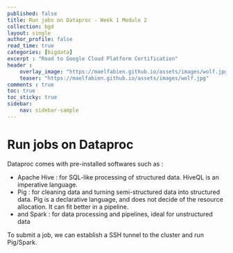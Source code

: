 ```yaml
---
published: false
title: Run jobs on Dataproc - Week 1 Module 2
collection: bgd
layout: single
author_profile: false
read_time: true
categories: [bigdata]
excerpt : "Road to Google Cloud Platform Certification"
header :
    overlay_image: "https://maelfabien.github.io/assets/images/wolf.jpg"
    teaser: "https://maelfabien.github.io/assets/images/wolf.jpg"
comments : true
toc: true
toc_sticky: true
sidebar:
    nav: sidebar-sample
---
```


# Run jobs on Dataproc

Dataproc comes with pre-installed softwares such as :
- Apache Hive : for SQL-like processing of structured data. HiveQL is an imperative language.
- Pig : for cleaning data and turning semi-structured data into structured data. Pig is a declarative language, and does not decide of the resource allocation. It can fit better in a pipeline.
- and Spark : for data processing and pipelines, ideal for unstructured data

To submit a job, we can establish a SSH tunnel to the cluster and run Pig/Spark.


